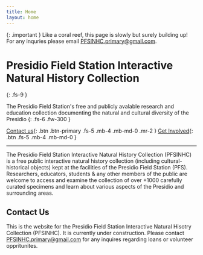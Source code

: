 ```yaml
---
title: Home
layout: home
---
```

{: .important }
Like a coral reef, this page is slowly but surely building up! For any inquries please email PFSINHC.primary@gmail.com.

# Presidio Field Station Interactive Natural History Collection
{: .fs-9 }

The Presidio Field Station's free and publicly avalable research and education collection documenting the natural and cultural diversity of the Presidio
{: .fs-6 .fw-300 }

[Contact us](#contact-us){: .btn .btn-primary .fs-5 .mb-4 .mb-md-0 .mr-2 }
[Get Involved](/docs/volunteer.html){: .btn .fs-5 .mb-4 .mb-md-0 }

---

The Presidio Field Station Interactive Natural History Collection (PFSINHC) is a free public interactive natural history collection (including cultural-historical objects) kept at the facilities of the Presidio Field Station (PFS). 
Researchers, educators, students & any other members of the public are welcome to access and examine the collection of over +1000 carefully curated specimens and learn about various aspects of the Presidio and surrounding areas.

## Contact Us
This is the website for the Presidio Field Station Interactive Natural Hisotry Collection (PFSINHC). It is currently under construction. Please contact PFSINHC.primary@gmail.com for any inquires regarding loans or volunteer oppritunites. 

[Just the Docs]: https://just-the-docs.github.io/just-the-docs/
[GitHub Pages]: https://docs.github.com/en/pages
[README]: https://github.com/just-the-docs/just-the-docs-template/blob/main/README.md
[Jekyll]: https://jekyllrb.com
[GitHub Pages / Actions workflow]: https://github.blog/changelog/2022-07-27-github-pages-custom-github-actions-workflows-beta/
[use this template]: https://github.com/just-the-docs/just-the-docs-template/generate
